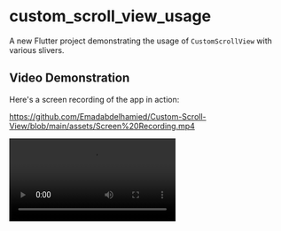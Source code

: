 # custom_scroll_view_usage

A new Flutter project demonstrating the usage of `CustomScrollView` with various slivers.

## Video Demonstration

Here's a screen recording of the app in action:

https://github.com/Emadabdelhamied/Custom-Scroll-View/blob/main/assets/Screen%20Recording.mp4

![Screen Recording](https://github.com/Emadabdelhamied/Custom-Scroll-View/blob/main/assets/Screen%20Recording.mp4)

